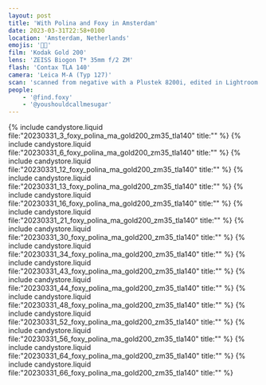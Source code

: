 ```yaml
---
layout: post
title: 'With Polina and Foxy in Amsterdam'
date: 2023-03-31T22:58+0100
location: 'Amsterdam, Netherlands'
emojis: '🔞👯'
film: 'Kodak Gold 200'
lens: 'ZEISS Biogon T* 35mm f/2 ZM'
flash: 'Contax TLA 140'
camera: 'Leica M-A (Typ 127)'
scan: 'scanned from negative with a Plustek 8200i, edited in Lightroom'
people: 
    - '@find.foxy'
    - '@youshouldcallmesugar'
---
```


{% include candystore.liquid file:"20230331_3_foxy_polina_ma_gold200_zm35_tla140" title:"" %}
{% include candystore.liquid file:"20230331_6_foxy_polina_ma_gold200_zm35_tla140" title:"" %}
{% include candystore.liquid file:"20230331_12_foxy_polina_ma_gold200_zm35_tla140" title:"" %}
{% include candystore.liquid file:"20230331_13_foxy_polina_ma_gold200_zm35_tla140" title:"" %}
{% include candystore.liquid file:"20230331_16_foxy_polina_ma_gold200_zm35_tla140" title:"" %}
{% include candystore.liquid file:"20230331_21_foxy_polina_ma_gold200_zm35_tla140" title:"" %}
{% include candystore.liquid file:"20230331_30_foxy_polina_ma_gold200_zm35_tla140" title:"" %}
{% include candystore.liquid file:"20230331_34_foxy_polina_ma_gold200_zm35_tla140" title:"" %}
{% include candystore.liquid file:"20230331_43_foxy_polina_ma_gold200_zm35_tla140" title:"" %}
{% include candystore.liquid file:"20230331_44_foxy_polina_ma_gold200_zm35_tla140" title:"" %}
{% include candystore.liquid file:"20230331_48_foxy_polina_ma_gold200_zm35_tla140" title:"" %}
{% include candystore.liquid file:"20230331_52_foxy_polina_ma_gold200_zm35_tla140" title:"" %}
{% include candystore.liquid file:"20230331_56_foxy_polina_ma_gold200_zm35_tla140" title:"" %}
{% include candystore.liquid file:"20230331_64_foxy_polina_ma_gold200_zm35_tla140" title:"" %}
{% include candystore.liquid file:"20230331_66_foxy_polina_ma_gold200_zm35_tla140" title:"" %}